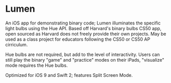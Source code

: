 # Lumen
An iOS app for demonstrating binary code; Lumen illuminates the specific light bulbs using the Hue API. Based off Harvard's binary bulbs CS50 app, open sourced as Harvard does not freely provide their own projects. May be used as a class project for educators following the CS50 or CS50 AP cirriculum.

Hue bulbs are not required, but add to the level of interactivity. Users can still play the binary "game" and "practice" modes on their iPads, "visualize" mode requires the Hue bulbs. 

Optimized for iOS 9 and Swift 2; features Split Screen Mode.
